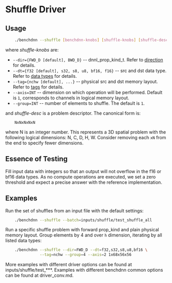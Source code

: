 # Shuffle Driver

## Usage
``` sh
    ./benchdnn --shuffle [benchdnn-knobs] [shuffle-knobs] [shuffle-desc] ...
```

where *shuffle-knobs* are:

 - `--dir={FWD_D [default], BWD_D}` -- dnnl_prop_kind_t.
            Refer to [direction](knobs_dir.md) for details.
 - `--dt={f32 [default], s32, s8, u8, bf16, f16}` -- src and dst data type.
            Refer to [data types](knobs_dt.md) for details.
 - `--tag={nchw [default], ...}` -- physical src and dst memory layout.
            Refer to [tags](knobs_tag.md) for details.
 - `--axis=INT` -- dimension on which operation will be performed.
            Default is `1`, corresponds to channels in logical memory layout.
 - `--group=INT` -- number of elements to shuffle. The default is `1`.

and *shuffle-desc* is a problem descriptor. The canonical form is:
```
    NxNxNxNxN
```
where N is an integer number. This represents a 3D spatial problem with the
following logical dimensions: N, C, D, H, W. Consider removing each `xN` from
the end to specify fewer dimensions.


## Essence of Testing
Fill input data with integers so that an output will not overflow in the f16 or
bf16 data types. As no compute operations are executed, we set a zero threshold
and expect a precise answer with the reference implementation.


## Examples

Run the set of shuffles from an input file with the default settings:
``` sh
    ./benchdnn --shuffle --batch=inputs/shuffle/test_shuffle_all
```

Run a specific shuffle problem with forward prop_kind and plain physical memory
layout. Group elements by 4 and over `h` dimension, iterating by all listed
data types:
``` sh
    ./benchdnn --shuffle --dir=FWD_D --dt=f32,s32,s8,u8,bf16 \
               --tag=nchw --group=4 --axis=2 1x68x56x56
```

More examples with different driver options can be found at
inputs/shuffle/test_***. Examples with different benchdnn common options can be
found at driver_conv.md.
